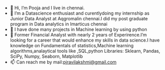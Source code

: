 - 👋 Hi, I’m Pooja and I live in chennai.
- 👀 I’m a  Datascience enthusiast and curentlydoing my internship as Junior Data Analyst  at Aqgromalin chennai.I did  my post graduate program in Data analytics in Imarticus chennai
- 🌱 I have done many projects in Machine learning by using python
- 💞️ Former Financial Analyst with nearly 2 years of  Experirence.I’m looking for a career that would enhance my skills in data science.I have knowledge on Fundamentals of statistics,Machine learning algorithms,analaytical tools like ,SQL,python Libraries: Sklearn, Pandas, SciPy, Numpy, Seaborn, Matplotlib
- 📫 Can reach me by mail:pjravilakshmi@gmail.com

